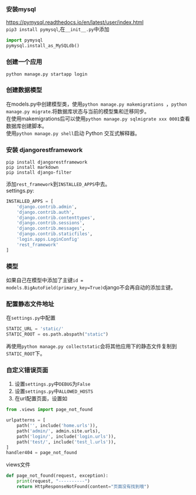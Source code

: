 ### 安装mysql
https://pymysql.readthedocs.io/en/latest/user/index.html  
`pip3 install pymysql`,在`__init__.py`中添加
```python
import pymysql
pymysql.install_as_MySQLdb()
```

### 创建一个应用

`python manage.py startapp login`  

### 创建数据模型

在models.py中创建模型类，使用`python manage.py makemigrations `，`python manage.py migrate`.将数据库状态与当前的模型集和迁移同步。  
在使用makemigrations后可以使用`python manage.py sqlmigrate xxx 0001`查看数据库创建脚本。  
使用`python manage.py shell`启动 Python 交互式解释器。  


### 安装 djangorestframework
`pip install djangorestframework`  
`pip install markdown`  
`pip install django-filter`

添加`rest_framework`到`INSTALLED_APPS`中去。  
settings.py:
```python
INSTALLED_APPS = [
    'django.contrib.admin',
    'django.contrib.auth',
    'django.contrib.contenttypes',
    'django.contrib.sessions',
    'django.contrib.messages',
    'django.contrib.staticfiles',
    'login.apps.LoginConfig'
    'rest_framework'
]
```

### 模型

如果自己在模型中添加了主键`id = models.BigAutoField(primary_key=True)`django不会再自动的添加主键。  

### 配置静态文件地址

在`settings.py`中配置
```python
STATIC_URL = 'static/'
STATIC_ROOT = os.path.abspath("static")
```
再使用`python manage.py collectstatic`会将其他应用下的静态文件复制到`STATIC_ROOT`下。 

### 自定义错误页面

1. 设置`settings.py`中`DEBUG`为`False`
1. 设置`settings.py`中`ALLOWED_HOSTS`
3. 在url配置页面，设置如
```python
from .views import page_not_found

urlpatterns = [
    path('', include('home.urls')),
    path('admin/', admin.site.urls),
    path('login/', include('login.urls')),
    path('test/', include('test_l.urls')),
] 
handler404 = page_not_found
```
views文件
```python
def page_not_found(request, exception):
    print(request, "----------")
    return HttpResponseNotFound(content="页面没有找到哦")
```
